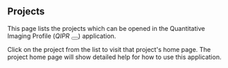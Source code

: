 Projects
--------
This page lists the projects which can be opened in the
Quantitative Imaging Profile
(<em>Q<span class='qi-x-smaller'>I</span>P<span class='qi-x-smaller'>R</span></em>
 <button class="btn btn-sm qi-btn" type='button' onclick='new Audio("static/media/QiPr2.mp3").play()'>
   <span class="glyphicon glyphicon-volume-up"></span>
 </button>) application.

Click on the project from the list to visit that project's home page.
The project home page will show detailed help for how to use this application.

